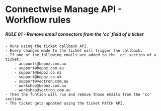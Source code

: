 # Connectwise Manage API - Workflow rules

##### RULE 01 - Remove email connectors from the 'cc' field of a ticket

    - Runs using the ticket callback API.
    - Every changes made to the ticket will trigger the callback.
    - If one of the following emails are added to the 'cc' section of a ticket:
        - accounts@bepoz.com.au
        - support@bepoz.com.au
        - support@bepoz.co.nz
        - support@bepoz.co.uk
        - support@vectron.com.au
        - workshop@bepoz.com.au
        - workshop@vectron.com.au
    - Then the funtion will run and remove those emails from the 'cc' section.
    - The ticket gets updated using the ticket PATCH API.
